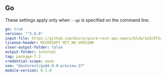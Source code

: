 ## Go

These settings apply only when `--go` is specified on the command line.

<!-- autorest --use=@autorest/go@4.0.0-preview.27 https://github.com/Azure/azure-rest-api-specs/tree/1e2c9f3ec93078da8078389941531359e274f32a/specification/keyvault/data-plane --tag=package-7.2 --output-folder=internal --module-azkeys --module-version=0.1.0 --openapi-type="data-plane" --security="AADToken" --security-scopes="https://vault.azure.net/.default" -->

``` yaml
go: true
version: "^3.0.0"
input-file: https://github.com/Azure/azure-rest-api-specs/blob/1e2c9f3ec93078da8078389941531359e274f32a/specification/keyvault/data-plane/Microsoft.KeyVault/stable/7.2/secrets.json
license-header: MICROSOFT_MIT_NO_VERSION
clear-output-folder: false
output-folder: internal
tag: package-7.2
credential-scope: none
use: "@autorest/go@4.0.0-preview.27"
module-version: 0.1.0
```
